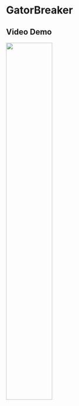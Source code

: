# GatorBreaker
## Video Demo
[<img src="figures/github_ng.png" width="50%">](https://www.youtube.com/watch?v=1_CdH1m1Uq0 "GatorBreaker")
